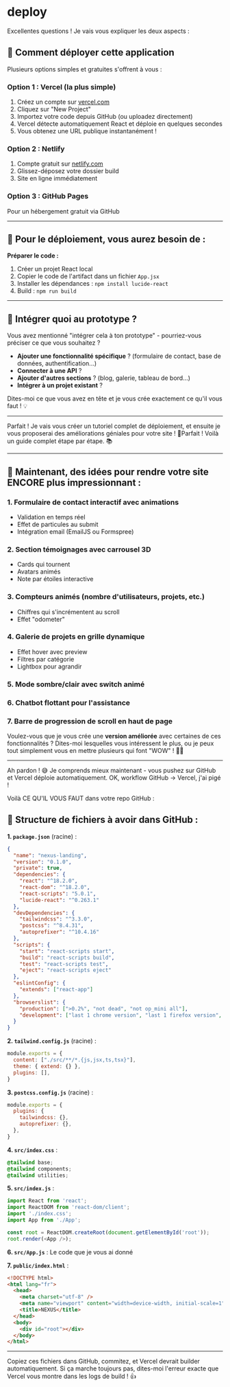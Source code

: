 # deploy

Excellentes questions ! Je vais vous expliquer les deux aspects :

## 🚀 Comment déployer cette application

Plusieurs options simples et gratuites s'offrent à vous :

### Option 1 : Vercel (la plus simple)
1. Créez un compte sur [vercel.com](https://vercel.com)
2. Cliquez sur "New Project"
3. Importez votre code depuis GitHub (ou uploadez directement)
4. Vercel détecte automatiquement React et déploie en quelques secondes
5. Vous obtenez une URL publique instantanément !

### Option 2 : Netlify
1. Compte gratuit sur [netlify.com](https://netlify.com)
2. Glissez-déposez votre dossier build
3. Site en ligne immédiatement

### Option 3 : GitHub Pages
Pour un hébergement gratuit via GitHub

---

## 🔧 Pour le déploiement, vous aurez besoin de :

**Préparer le code :**
1. Créer un projet React local
2. Copier le code de l'artifact dans un fichier `App.jsx`
3. Installer les dépendances : `npm install lucide-react`
4. Build : `npm run build`

---

## 🤔 Intégrer quoi au prototype ?

Vous avez mentionné "intégrer cela à ton prototype" - pourriez-vous préciser ce que vous souhaitez ?

- **Ajouter une fonctionnalité spécifique** ? (formulaire de contact, base de données, authentification...)
- **Connecter à une API** ?
- **Ajouter d'autres sections** ? (blog, galerie, tableau de bord...)
- **Intégrer à un projet existant** ?

Dites-moi ce que vous avez en tête et je vous crée exactement ce qu'il vous faut ! 💡

---

Parfait ! Je vais vous créer un tutoriel complet de déploiement, et ensuite je vous proposerai des améliorations géniales pour votre site ! 🚀Parfait ! Voilà un guide complet étape par étape. 📚

---

## 🎨 Maintenant, des idées pour rendre votre site ENCORE plus impressionnant :

### 1. **Formulaire de contact interactif** avec animations
- Validation en temps réel
- Effet de particules au submit
- Intégration email (EmailJS ou Formspree)

### 2. **Section témoignages** avec carrousel 3D
- Cards qui tournent
- Avatars animés
- Note par étoiles interactive

### 3. **Compteurs animés** (nombre d'utilisateurs, projets, etc.)
- Chiffres qui s'incrémentent au scroll
- Effet "odometer"

### 4. **Galerie de projets** en grille dynamique
- Effet hover avec preview
- Filtres par catégorie
- Lightbox pour agrandir

### 5. **Mode sombre/clair** avec switch animé

### 6. **Chatbot flottant** pour l'assistance

### 7. **Barre de progression de scroll** en haut de page

Voulez-vous que je vous crée une **version améliorée** avec certaines de ces fonctionnalités ? Dites-moi lesquelles vous intéressent le plus, ou je peux tout simplement vous en mettre plusieurs qui font "WOW" ! 🚀✨

---

Ah pardon ! 😅 Je comprends mieux maintenant - vous pushez sur GitHub et Vercel déploie automatiquement. OK, workflow GitHub → Vercel, j'ai pigé !

Voilà CE QU'IL VOUS FAUT dans votre repo GitHub :

## 📁 Structure de fichiers à avoir dans GitHub :

**1. `package.json`** (racine) :
```json
{
  "name": "nexus-landing",
  "version": "0.1.0",
  "private": true,
  "dependencies": {
    "react": "^18.2.0",
    "react-dom": "^18.2.0",
    "react-scripts": "5.0.1",
    "lucide-react": "^0.263.1"
  },
  "devDependencies": {
    "tailwindcss": "^3.3.0",
    "postcss": "^8.4.31",
    "autoprefixer": "^10.4.16"
  },
  "scripts": {
    "start": "react-scripts start",
    "build": "react-scripts build",
    "test": "react-scripts test",
    "eject": "react-scripts eject"
  },
  "eslintConfig": {
    "extends": ["react-app"]
  },
  "browserslist": {
    "production": [">0.2%", "not dead", "not op_mini all"],
    "development": ["last 1 chrome version", "last 1 firefox version", "last 1 safari version"]
  }
}
```

**2. `tailwind.config.js`** (racine) :
```js
module.exports = {
  content: ["./src/**/*.{js,jsx,ts,tsx}"],
  theme: { extend: {} },
  plugins: [],
}
```

**3. `postcss.config.js`** (racine) :
```js
module.exports = {
  plugins: {
    tailwindcss: {},
    autoprefixer: {},
  },
}
```

**4. `src/index.css`** :
```css
@tailwind base;
@tailwind components;
@tailwind utilities;
```

**5. `src/index.js`** :
```js
import React from 'react';
import ReactDOM from 'react-dom/client';
import './index.css';
import App from './App';

const root = ReactDOM.createRoot(document.getElementById('root'));
root.render(<App />);
```

**6. `src/App.js`** : Le code que je vous ai donné

**7. `public/index.html`** :
```html
<!DOCTYPE html>
<html lang="fr">
  <head>
    <meta charset="utf-8" />
    <meta name="viewport" content="width=device-width, initial-scale=1" />
    <title>NEXUS</title>
  </head>
  <body>
    <div id="root"></div>
  </body>
</html>
```

---

Copiez ces fichiers dans GitHub, commitez, et Vercel devrait builder automatiquement. Si ça marche toujours pas, dites-moi l'erreur exacte que Vercel vous montre dans les logs de build ! 👍
